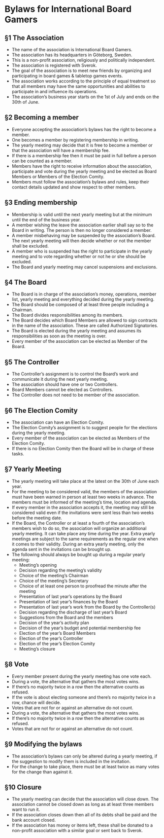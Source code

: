 # Bylaws for International Board Gamers
## §1 The Association 

- The name of the association is International Board Gamers. 
- The association has its headquarters in Göteborg, Sweden. 
- This is a non-profit association, religiously and politically independent. 
- The association is registered with Sverok. 
- The goal of the association is to meet new friends by organizing and participating in board games & tabletop games events. 
- The association works according to the principle of equal treatment so that all members may have the same opportunities and abilities to participate in and influence its operations. 
- The association’s business year starts on the 1st of July and ends on the 30th of June. 

## §2 Becoming a member 

- Everyone accepting the association’s bylaws has the right to become a member. 
- One becomes a member by registering membership in writing. 
- The yearly meeting may decide that it is free to become a member or that the association will have a membership fee. 
- If there is a membership fee then it must be paid in full before a person can be counted as a member. 
- Members have the right to receive information about the association, participate and vote during the yearly meeting and be elected as Board Members or Members of the Election Comity. 
- Members must follow the association’s bylaws and rules, keep their contact details updated and show respect to other members. 

## §3 Ending membership 

- Membership is valid until the next yearly meeting but at the minimum until the end of the business year. 
- A member wishing the leave the association earlier shall say so to the Board in writing. The person is then no longer considered a member. 
- A member misbehaving may be suspended by the association’s Board. The next yearly meeting will then decide whether or not the member shall be excluded. 
- A member who is suspended has the right to participate in the yearly meeting and to vote regarding whether or not he or she should be excluded. 
- The Board and yearly meeting may cancel suspensions and exclusions.

## §4 The Board

- The Board is in charge of the association’s money, operations, member list, yearly meeting and everything decided during the yearly meeting. 
- The Board should be composed of at least three people including a Chairman. 
- The Board divides responsibilities among its members. 
- The Board decides which Board Members are allowed to sign contracts in the name of the association. These are called Authorized Signatories. 
- The Board is elected during the yearly meeting and assumes its responsibilities as soon as the meeting is over. 
- Every member of the association can be elected as Member of the Board. 

## §5 The Controller

- The Controller’s assignment is to control the Board’s work and communicate it during the next yearly meeting. 
- The association should have one or two Controllers. 
- Board Members cannot be elected as Controllers. 
- The Controller does not need to be member of the association. 

## §6 The Election Comity

- The association can have an Election Comity. 
- The Election Comity’s assignment is to suggest people for the elections during the yearly meeting. 
- Every member of the association can be elected as Members of the Election Comity. 
- If there is no Election Comity then the Board will be in charge of these tasks. 

## §7 Yearly Meeting

- The yearly meeting will take place at the latest on the 30th of June each year. 
- For the meeting to be considered valid, the members of the association must have been warned in person at least two weeks in advance. The members must be informed of the meeting’s time, location and agenda. 
- If every member in the association accepts it, the meeting may still be considered valid even if the invitations were sent less than two weeks before the meeting date. 
- If the Board, the Controller or at least a fourth of the association’s members wish to do so, the association will organize an additional yearly meeting. It can take place any time during the year. Extra yearly meetings are subject to the same requirements as the regular one when it comes to their validity. During an extra yearly meeting, only the agenda sent in the invitations can be brought up. 
- The following should always be bought up during a regular yearly meeting: 
  - Meeting’s opening 
  - Decision regarding the meeting’s validity
  - Choice of the meeting’s Chairman 
  - Choice of the meeting’s Secretary 
  - Choice of at least one person to proofread the minute after the meeting 
  - Presentation of last year’s operations by the Board 
  - Presentation of last year’s finances by the Board 
  - Presentation of last year’s work from the Board by the Controller(s) 
  - Decision regarding the discharge of last year’s Board 
  - Suggestions from the Board and the members 
  - Decision of the year’s activity plan 
  - Decision of the year’s budget and potential membership fee 
  - Election of the year’s Board Members 
  - Election of the year’s Controller 
  - Election of the year’s Election Comity 
  - Meeting’s closure 

## §8 Vote

- Every member present during the yearly meeting has one vote each. 
- During a vote, the alternative that gathers the most votes wins. 
- If there’s no majority twice in a row then the alternative counts as refused. 
- If the vote is about electing someone and there’s no majority twice in a row, chance will decide. 
- Votes that are not for or against an alternative do not count. 
- During a vote, the alternative that gathers the most votes wins. 
- If there’s no majority twice in a row then the alternative counts as refused. 
- Votes that are not for or against an alternative do not count. 

## §9 Modifying the bylaws

- The association’s bylaws can only be altered during a yearly meeting, if the suggestion to modify them is included in the invitation.
- For the change to take place, there must be at least twice as many votes for the change than against it. 

## §10 Closure

- The yearly meeting can decide that the association will close down. The association cannot be closed down as long as at least three members want to run it. 
- If the association closes down then all of its debts shall be paid and the bank account closed. 
- If the association has money or items left, these shall be donated to a non-profit association with a similar goal or sent back to Sverok.